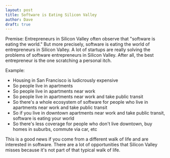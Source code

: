 ```yaml
---
layout: post
title: Software is Eating Silicon Valley
author: Dave
draft: true
---
```


Premise: Entrepreneurs in Silicon Valley often observe that "software is eating the world."
But more precisely, software is eating the world of entrepreneurs in Silicon Valley.
A lot of startups are really solving the problems of software entrepreneurs in Silicon Valley.
After all, the best entrepreneur is the one scratching a personal itch.

Example:

* Housing in San Francisco is ludicrously expensive
* So people live in apartments
* So people live in apartments near work
* So people live in apartments near work and take public transit
* So there's a whole ecosystem of software for people who live in apartments near work and take public transit
* So if you live in downtown apartments near work and take public transit, software is eating your world
* So there's less coverage for people who don't live downtown, buy homes in suburbs, commute via car, etc

This is a good news if you come from a different walk of life and are interested in software.
There are a lot of opportunities that Silicon Valley misses because it's not part of that typical walk of life.

